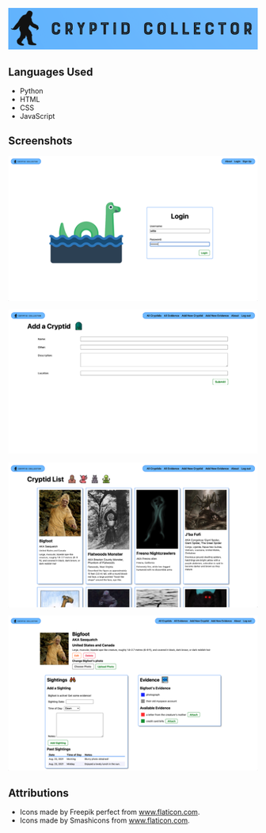 ![CRYPTID COLLECTOR](/main_app/static/images/logo1.png)

## Languages Used

* Python
* HTML
* CSS
* JavaScript

## Screenshots

![Landing Page](/main_app/static/images/readme/splash.png)

![Add A Cryptid Page](/main_app/static/images/readme/cryptid_add.png)

![Cryptid Index Page](/main_app/static/images/readme/cryptid_index.png)

![Cryptid Details Page](/main_app/static/images/readme/cryptid_detail.png)

## Attributions

* Icons made by Freepik perfect from www.flaticon.com.
* Icons made by Smashicons from www.flaticon.com.